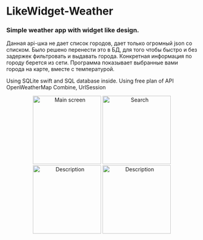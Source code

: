 # LikeWidget-Weather
### Simple weather app with widget like design.

Данная api-шка не дает список городов, дает только огромный json со списком. Было решено перенести это в БД, для того чтобы быстро и без задержек фильтровать и выдавать города. Конкретная информация по городу берется из сети.
Программа показывает выбранные вами города на карте, вместе с температурой. 

Using SQLite swift and SQL database inside.
Using free plan of API OpenWeatherMap
Combine, UrlSession

<p align="center">
  <img src="https://i.ibb.co/pwQLC02/Simulator-Screen-Shot-i-Phone-14-Pro-2023-04-14-at-13-36-16.png" width="180" title="Main screen">
  <img src="https://i.ibb.co/wK3dypd/Simulator-Screen-Shot-i-Phone-14-Pro-2023-04-14-at-13-36-26.png" width="180" title="Search">
  <img src="https://i.ibb.co/4KNjyHh/Simulator-Screen-Shot-i-Phone-14-Pro-2023-06-20-at-18-21-17.png" width="180" alt="Description">
  <img src="https://i.ibb.co/bQft0jF/Simulator-Screen-Shot-i-Phone-14-Pro-2023-04-14-at-13-59-44.png" width="180" alt="Description">
</p>
